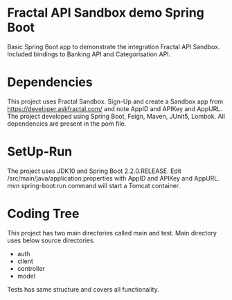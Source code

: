 # Fractal API Sandbox demo Spring Boot

Basic Spring Boot app to demonstrate the integration Fractal API Sandbox.
Included bindings to Banking API and Categorisation API.


# Dependencies

This project uses Fractal Sandbox. Sign-Up and create a Sandbox app from https://developer.askfractal.com/ 
and note AppID and APIKey and AppURL.
The project developed using Spring Boot, Feign, Maven, JUnit5, Lombok.
All dependencies are present in the pom file.

# SetUp-Run

The project uses JDK10 and Spring Boot 2.2.0.RELEASE.
Edit /src/main/java/application.properties with AppID and APIKey and AppURL.
mvn spring-boot:run command will start a Tomcat container.


# Coding Tree

This project has two main directories called main and test.
Main directory uses below source directories.
 
 - auth
 - client
 - controller
 - model

Tests has same structure and covers all functionality.
